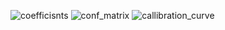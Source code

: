 ![coefficisnts](https://github.com/padrigon-lynbert/Airline_satisfactory_model/assets/123610073/6fe00ee5-65ca-4be5-9235-a962af3e9a30)
![conf_matrix](https://github.com/padrigon-lynbert/Airline_satisfactory_model/assets/123610073/afdb7189-5f12-471c-8980-986385394ad8)
![callibration_curve](https://github.com/padrigon-lynbert/Airline_satisfactory_model/assets/123610073/6b3cfc06-0458-4534-9888-86a22b297838)
